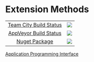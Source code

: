 # Extension Methods

<table align="center">
    <tr>
        <td align="center"><a href=http://vm-scorchio.westeurope.cloudapp.azure.com:888/viewType.html?buildTypeId=ExtensionMethods_Build&guest=1)>Team City Build Status</a></td>
        <td align="center"><a href="http://vm-scorchio.westeurope.cloudapp.azure.com:888/viewType.html?buildTypeId=ExtensionMethods_Build&guest=1">
	<img src="http://vm-scorchio.westeurope.cloudapp.azure.com:888/app/rest/builds/buildType:(id:ExtensionMethods_Build)/statusIcon"/>
</a></td>
    </tr>
    <tr>
        <td align="center"><a href="https://ci.appveyor.com/project/asudbury/extensionmethods">AppVeyor Build Status</td>
        <td align="center"><a href="https://ci.appveyor.com/project/asudbury/extensionmethods">
	<img src='https://ci.appveyor.com/api/projects/status/5563pl7h01w93v3h?svg=true'/>
</a></td>
    </tr>
    <tr>
        <td align="center"><a href="https://www.nuget.org/packages/Scorchio.ExtensionMethods">Nuget Package</a></td>
        <td align="center"><img src="https://img.shields.io/nuget/v/Scorchio.ExtensionMethods.svg"></img></td>
</table>


[Application Programming Interface](Scorchio.ExtensionMethods.md)
